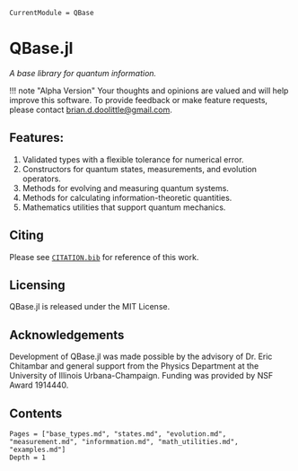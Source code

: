 ```@meta
CurrentModule = QBase
```

# QBase.jl

*A base library for quantum information.*

!!! note "Alpha Version"
    Your thoughts and opinions are valued and will help improve this software. To
    provide feedback or make feature requests, please contact [brian.d.doolittle@gmail.com](mailto:brian.d.doolittle@gmail.com).

## Features:
  1. Validated types with a flexible tolerance for numerical error.
  2. Constructors for quantum states, measurements, and evolution operators.
  3. Methods for evolving and measuring quantum systems.
  4. Methods for calculating information-theoretic quantities.
  5. Mathematics utilities that support quantum mechanics.

## Citing

Please see [`CITATION.bib`](https://github.com/ChitambarLab/QBase.jl/blob/master/CITATION.bib)
for reference of this work.

## Licensing

QBase.jl is released under the MIT License.

## Acknowledgements

Development of QBase.jl was made possible by the advisory of Dr. Eric Chitambar
and general support from the Physics Department at the University of Illinois
Urbana-Champaign. Funding was provided by NSF Award 1914440.

## Contents

```@contents
Pages = ["base_types.md", "states.md", "evolution.md", "measurement.md", "informmation.md", "math_utilities.md", "examples.md"]
Depth = 1
```
